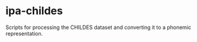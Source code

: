 # ipa-childes
Scripts for processing the CHILDES dataset and converting it to a phonemic representation.
